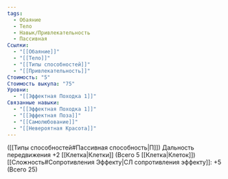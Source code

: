 ```yaml
---
tags:
  - Обаяние
  - Тело
  - Навык/Привлекательность
  - Пассивная
Ссылки:
  - "[[Обаяние]]"
  - "[[Тело]]"
  - "[[Типы способностей]]"
  - "[[Привлекательность]]"
Стоимость: "5"
Стоимость выкупа: "75"
Уровни:
  - "[[Эффектная Походка 1]]"
Связанные навыки:
  - "[[Эффектная Походка 1]]"
  - "[[Эффектная Поза]]"
  - "[[Самолюбование]]"
  - "[[Невероятная Красота]]"
---
```

([[Типы способностей#Пассивная способность|П]]) Дальность передвижения +2 [[Клетка|Клетки]] (Всего 5 [[Клетка|Клеток]])
[[Сложность#Cопротивления Эффекту|СЛ сопротивления эффекту]]: +5 (Всего 25)
